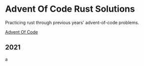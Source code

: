 # Advent Of Code Rust Solutions

Practicing rust through previous years' advent-of-code problems.

[Advent Of Code](https://adventofcode.com/)

## 2021

a
